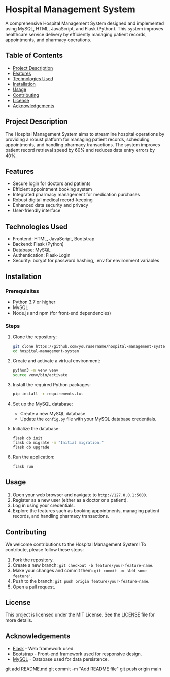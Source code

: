 # Hospital Management System
A comprehensive Hospital Management System designed and implemented using MySQL, HTML, JavaScript, and Flask (Python). This system improves healthcare service delivery by efficiently managing patient records, appointments, and pharmacy operations.
## Table of Contents

- [Project Description](#project-description)
- [Features](#features)
- [Technologies Used](#technologies-used)
- [Installation](#installation)
- [Usage](#usage)
- [Contributing](#contributing)
- [License](#license)
- [Acknowledgements](#acknowledgements)
## Project Description

The Hospital Management System aims to streamline hospital operations by providing a robust platform for managing patient records, scheduling appointments, and handling pharmacy transactions. The system improves patient record retrieval speed by 60% and reduces data entry errors by 40%.
## Features

- Secure login for doctors and patients
- Efficient appointment booking system
- Integrated pharmacy management for medication purchases
- Robust digital medical record-keeping
- Enhanced data security and privacy
- User-friendly interface
## Technologies Used

- Frontend: HTML, JavaScript, Bootstrap
- Backend: Flask (Python)
- Database: MySQL
- Authentication: Flask-Login
- Security: bcrypt for password hashing, .env for environment variables

## Installation

### Prerequisites

- Python 3.7 or higher
- MySQL
- Node.js and npm (for front-end dependencies)

### Steps

1. Clone the repository:
    ```bash
    git clone https://github.com/yourusername/hospital-management-system.git
    cd hospital-management-system
    ```

2. Create and activate a virtual environment:
    ```bash
    python3 -m venv venv
    source venv/bin/activate
    ```

3. Install the required Python packages:
    ```bash
    pip install -r requirements.txt
    ```

4. Set up the MySQL database:
    - Create a new MySQL database.
    - Update the `config.py` file with your MySQL database credentials.

5. Initialize the database:
    ```bash
    flask db init
    flask db migrate -m "Initial migration."
    flask db upgrade
    ```

6. Run the application:
    ```bash
    flask run
    ```
## Usage

1. Open your web browser and navigate to `http://127.0.0.1:5000`.
2. Register as a new user (either as a doctor or a patient).
3. Log in using your credentials.
4. Explore the features such as booking appointments, managing patient records, and handling pharmacy transactions.


## Contributing

We welcome contributions to the Hospital Management System! To contribute, please follow these steps:

1. Fork the repository.
2. Create a new branch: `git checkout -b feature/your-feature-name`.
3. Make your changes and commit them: `git commit -m 'Add some feature'`.
4. Push to the branch: `git push origin feature/your-feature-name`.
5. Open a pull request.


## License

This project is licensed under the MIT License. See the [LICENSE](LICENSE) file for more details.


## Acknowledgements

- [Flask](https://flask.palletsprojects.com/) - Web framework used.
- [Bootstrap](https://getbootstrap.com/) - Front-end framework used for responsive design.
- [MySQL](https://www.mysql.com/) - Database used for data persistence.

git add README.md
git commit -m "Add README file"
git push origin main




